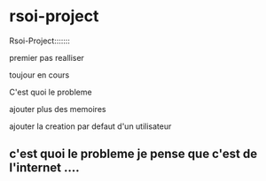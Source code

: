 # rsoi-project

Rsoi-Project:::::::


premier pas realliser


toujour en cours


C'est quoi le probleme


ajouter plus des memoires

ajouter la creation par defaut d'un utilisateur


c'est quoi le probleme je pense que c'est de l'internet
....
-----
